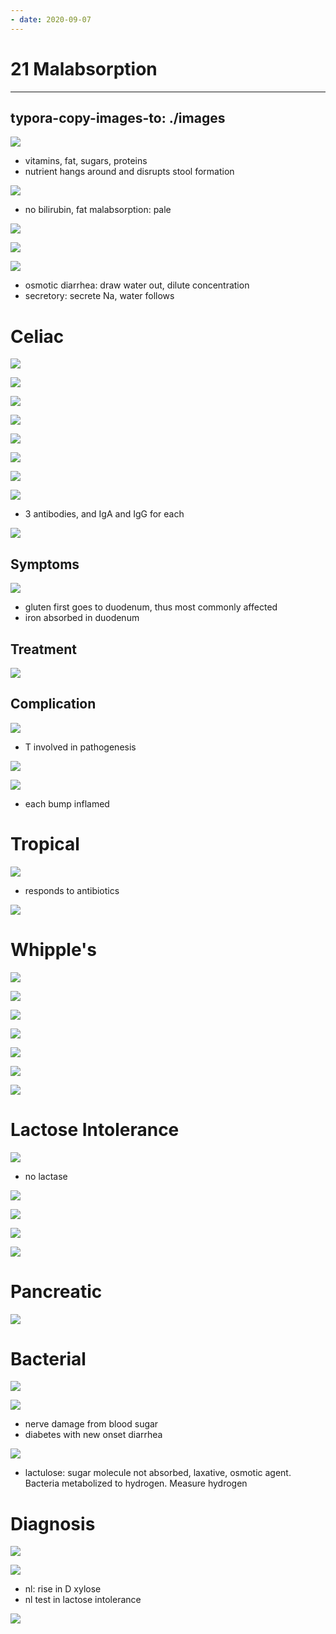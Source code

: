 ```yaml
---
- date: 2020-09-07
---
```


# 21 Malabsorption
---

## typora-copy-images-to: ./images

![](https://photos.thisispiggy.com/file/wikiFiles/EB9A03FE-58AD-4924-8299-FF29809221BE.jpg)

- vitamins, fat, sugars, proteins
- nutrient hangs around and disrupts stool formation

![](https://photos.thisispiggy.com/file/wikiFiles/EBAA7D57-6F90-4F69-9897-3A137F722312.jpg)

- no bilirubin, fat malabsorption: pale

![](https://photos.thisispiggy.com/file/wikiFiles/B34946C6-D22C-479C-A7FC-883B8303C2C8.jpg)

![](https://photos.thisispiggy.com/file/wikiFiles/54AFC944-BF20-4E44-BC22-9404CD80B272.jpg)

![](https://photos.thisispiggy.com/file/wikiFiles/E755ED97-590B-4BD9-94CD-3BA08745CF12.jpg)

- osmotic diarrhea: draw water out, dilute concentration
- secretory: secrete Na, water follows

# Celiac

![](https://photos.thisispiggy.com/file/wikiFiles/62D21DBD-262F-4069-854F-83EE2DEB6D02.jpg)

![](https://photos.thisispiggy.com/file/wikiFiles/C7820AE7-A14A-4BDA-9EF9-8DEC20207F68.jpg)

![](https://photos.thisispiggy.com/file/wikiFiles/ACC50E24-6243-4043-9486-2E902E610BB6.jpg)

![](https://photos.thisispiggy.com/file/wikiFiles/38070469-B749-4D4B-8CFE-1D0955C1CC1C.jpg)

![](https://photos.thisispiggy.com/file/wikiFiles/ADAE4DC7-8A8B-485A-9084-2E7F0A513BE9.jpg)

![](https://photos.thisispiggy.com/file/wikiFiles/34318B83-B768-4F48-824C-CF20B31E0889.jpg)

![](https://photos.thisispiggy.com/file/wikiFiles/7C9F8B84-9C5B-435A-803D-92984B8A8BE4.jpg)

![](https://photos.thisispiggy.com/file/wikiFiles/6B6AE6D9-3031-455C-AE48-565485D6EE7F.jpg)

- 3 antibodies, and IgA and IgG for each

![](https://photos.thisispiggy.com/file/wikiFiles/E16D58AE-3ACC-45A0-A784-AD4844C4EA62.jpg)

## Symptoms

![](https://photos.thisispiggy.com/file/wikiFiles/721939DD-E85E-4412-A7BA-EECE16E2E397.jpg)

- gluten first goes to duodenum, thus most commonly affected
- iron absorbed in duodenum

## Treatment

![](https://photos.thisispiggy.com/file/wikiFiles/5EE6C9AA-9151-43C9-BC50-F8636A93CE99.jpg)

## Complication

![](https://photos.thisispiggy.com/file/wikiFiles/788AE35F-56A9-424E-8087-EB1062FA4D1C.jpg)

- T involved in pathogenesis

![](https://photos.thisispiggy.com/file/wikiFiles/73817437-E834-42A2-8CAD-471957047121.jpg)

![](https://photos.thisispiggy.com/file/wikiFiles/8A40ED9F-E178-4653-B6F3-61FD9B18ECCB.jpg)

- each bump inflamed

# Tropical

![](https://photos.thisispiggy.com/file/wikiFiles/CED14EB1-D93A-4E5C-A024-B63339CC6CB3.jpg)

- responds to antibiotics

![](https://photos.thisispiggy.com/file/wikiFiles/6DDCA3DD-607E-4B65-9927-B06132B51764.jpg)

# Whipple's

![](https://photos.thisispiggy.com/file/wikiFiles/A9198776-FB79-435A-9F79-82C350F50B92.jpg)

![](https://photos.thisispiggy.com/file/wikiFiles/C5D2CF6B-F0C5-4A01-A0F2-D212D579CD5B.jpg)

![](https://photos.thisispiggy.com/file/wikiFiles/CF0FF0D7-BB37-4F2B-B5E9-2B3AC0C2432E.jpg)

![](https://photos.thisispiggy.com/file/wikiFiles/7157A045-C854-45D7-949F-87DA351077AA.jpg)

![](https://photos.thisispiggy.com/file/wikiFiles/727EC8A0-52AD-4436-8E46-12E48C1BB8EC.jpg)

![](https://photos.thisispiggy.com/file/wikiFiles/00840017-56B2-4789-B030-FF0BF59F953D.jpg)

![](https://photos.thisispiggy.com/file/wikiFiles/CE4589F6-4F3C-43FD-8969-299C58FB9A3A.jpg)

# Lactose Intolerance

![](https://photos.thisispiggy.com/file/wikiFiles/65B27344-0845-4ECD-8B60-7D50232BB1C4.jpg)

- no lactase

![](https://photos.thisispiggy.com/file/wikiFiles/664BA75F-FE3B-44E0-AE05-52E05F39C7BE.jpg)

![](https://photos.thisispiggy.com/file/wikiFiles/6B704182-58CA-4E49-A6DB-B1414E4D22BD.jpg)

![](https://photos.thisispiggy.com/file/wikiFiles/8077EAA7-4463-43C3-AD3B-1C20CCF61107.jpg)

![](https://photos.thisispiggy.com/file/wikiFiles/436ECF1A-6512-420B-841F-D66BEAFEF217.jpg)

# Pancreatic

![](https://photos.thisispiggy.com/file/wikiFiles/2DCFDADD-AA3A-47AA-95B9-193F71013594.jpg)

# Bacterial

![](https://photos.thisispiggy.com/file/wikiFiles/D50DC842-5125-4EA7-9F13-0530FB38F749.jpg)

![](https://photos.thisispiggy.com/file/wikiFiles/8658F56F-321D-442B-A68F-1C89D9CE97A0.jpg)

- nerve damage from blood sugar
- diabetes with new onset diarrhea

![](https://photos.thisispiggy.com/file/wikiFiles/F117AE83-BC57-4DCE-995E-667F2D224EA0.jpg)

- lactulose: sugar molecule not absorbed, laxative, osmotic agent. Bacteria metabolized to hydrogen. Measure hydrogen

# Diagnosis

![](https://photos.thisispiggy.com/file/wikiFiles/D90764D1-BDF5-4859-8750-5C4D6764EB00.jpg)

![](https://photos.thisispiggy.com/file/wikiFiles/676CB41C-B6C7-457D-9BDE-87644F838572.jpg)

- nl: rise in D xylose
- nl test in lactose intolerance

![](https://photos.thisispiggy.com/file/wikiFiles/D2229253-65DF-4B9F-973D-AF9986D63F67.jpg)
